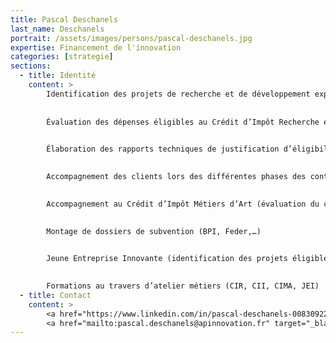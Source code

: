 ```yaml
---
title: Pascal Deschanels
last_name: Deschanels
portrait: /assets/images/persons/pascal-deschanels.jpg
expertise: Financement de l'innovation
categories: [strategie]
sections:
  - title: Identité
    content: >
        Identification des projets de recherche et de développement expérimental et d’innovation, ainsi que des travaux éligibles au Crédit d'Impôt Recherche (CIR) et au Crédit d’Impôt Innovation (CII)
        
        
        Évaluation des dépenses éligibles au Crédit d’Impôt Recherche et au Crédit d’Impôt Innovation
        

        Élaboration des rapports techniques de justification d’éligibilité des projets et des dépenses
        

        Accompagnement des clients lors des différentes phases des contrôles fiscaux portant sur le CIR ou le CII et assistance dans leurs relations avec l’Administration. Ap’Innovation a pour cela mis en place l’appui d’un avocat fiscaliste, Hervé Quéré, de Villemot wts
        

        Accompagnement au Crédit d’Impôt Métiers d’Art (évaluation du crédit d’impôt, élaboration du dossier justificatif et accompagnement en cas de contrôle)
        

        Montage de dossiers de subvention (BPI, Feder,…)
        

        Jeune Entreprise Innovante (identification des projets éligibles, calcul des allégements fiscaux et sociaux, montage du dossier)
        

        Formations au travers d’atelier métiers (CIR, CII, CIMA, JEI)
  - title: Contact
    content: >
        <a href="https://www.linkedin.com/in/pascal-deschanels-00830922/" target="_blank" rel="noreferrer">LinkedIn</a> - 
        <a href="mailto:pascal.deschanels@apinnovation.fr" target="_blank" rel="noreferrer">Mail</a>
---
```

